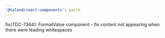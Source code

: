 ```yaml
---
'@talend/react-components': patch
---
```


fix(TDC-7364): FormatValue component - fix content not appearing when there were leading whitespaces
